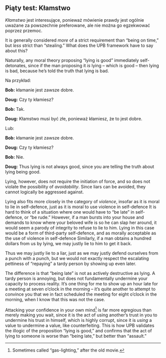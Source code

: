 ## Piąty test: Kłamstwo

*Kłamstwo* jest interesujące, ponieważ mówienie prawdy jest ogólnie uważane za powszechnie preferowane, ale nie można go egzekwować poprzez przemoc.

It is generally considered *more* of a strict requirement than “being on time,” but *less* strict than “stealing.” What does the UPB framework have to say about this?

Naturally, any moral theory proposing “lying is good” immediately self-detonates, since if the man proposing it *is* lying – which is good – then lying is bad, because he’s told the truth that lying is bad.

Na przykład:

**Bob:** kłamanie jest zawsze dobre.

**Doug:** Czy ty kłamiesz?

**Bob:** Tak.

**Doug:** Kłamstwo musi być złe, ponieważ kłamiesz, że to jest dobre.

Lub:

**Bob:** kłamanie jest zawsze dobre.

**Doug:** Czy ty kłamiesz?

**Bob:** Nie.

**Doug:** Thus lying is not always good, since you are telling the truth about lying being good.

Lying, however, does not require the initiation of force, and so does not violate the possibility of *avoidability*. Since liars can be avoided, they cannot logically be aggressed against.

Lying also fits more closely in the category of *violence*, insofar as it is moral to lie in self-defence, just as it is moral to use violence in self-defence It is hard to think of a situation where one would have to “be late” in self-defence, or “be rude.” However, if a man bursts into your house and demands to know where your beloved wife is so he can slap her around, it would seem a parody of integrity to refuse to lie to him. Lying in this case would be a form of third-party self-defence, and as morally acceptable as the use of violence in self-defence Similarly, if a man obtains a hundred dollars from us by lying, we may justly lie to him to get it back.

Thus we may justly lie to a liar, just as we may justly defend ourselves from a punch with a punch, but we would not exactly respect the escalating pettiness of “repaying” a tardy person by showing up even later.

The difference is that “being late” is not as actively destructive as lying. A tardy person is annoying, but does not fundamentally undermine your capacity to process reality. It’s one thing for me to show up an hour late for a meeting at seven o’clock in the morning – it’s quite another to attempt to convince you that we in fact scheduled the meeting for eight o’clock in the morning, when I know that this was not the case.

Attacking your confidence in your own mind[^5] is far more egregious than merely making you wait, since it is the act of using another’s trust in you to undermine his trust in himself, which is highly corrupt, since it is *using* a value to undermine a value, like counterfeiting. This is how UPB validates the illogic of the proposition “lying is good,” and confirms that the act of lying to someone is worse than “being late,” but better than “assault.”

[^5]: Sometimes called “gas-lighting,” after the old movie.